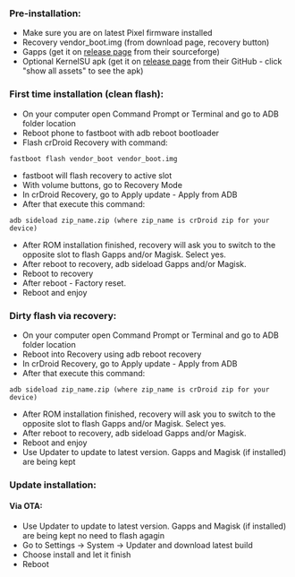 ### Pre-installation:

* Make sure you are on latest Pixel firmware installed
* Recovery vendor_boot.img (from download page, recovery button)
* Gapps  (get it on [release page](http://nikgapps.com/ionutgherman) from their sourceforge)
* Optional KernelSU apk (get it on [release page](https://github.com/tiann/KernelSU/releases) from their GitHub - click "show all assets" to see the apk)

### First time installation (clean flash):

* On your computer open Command Prompt or Terminal and go to ADB folder location
* Reboot phone to fastboot with adb reboot bootloader
* Flash crDroid Recovery with command:

```
fastboot flash vendor_boot vendor_boot.img
```
* fastboot will flash recovery to active slot
* With volume buttons, go to Recovery Mode
* In crDroid Recovery, go to Apply update - Apply from ADB
* After that execute this command:

```
adb sideload zip_name.zip (where zip_name is crDroid zip for your device)
```
* After ROM installation finished, recovery will ask you to switch to the opposite slot to flash Gapps and/or Magisk. Select yes.
* After reboot to recovery, adb sideload Gapps and/or Magisk.
* Reboot to recovery
* After reboot - Factory reset.
* Reboot and enjoy

###  Dirty flash  via recovery:
* On your computer open Command Prompt or Terminal and go to ADB folder location
* Reboot into Recovery using adb reboot recovery
* In crDroid Recovery, go to Apply update - Apply from ADB
* After that execute this command:

```
adb sideload zip_name.zip (where zip_name is crDroid zip for your device)
```
* After ROM installation finished, recovery will ask you to switch to the opposite slot to flash Gapps and/or Magisk. Select yes.
* After reboot to recovery, adb sideload Gapps and/or Magisk.
* Reboot and enjoy
* Use Updater to update to latest version. Gapps and Magisk (if installed) are being kept

### Update installation:
#### Via OTA:
* Use Updater to update to latest version. Gapps and Magisk (if installed) are being kept no need to flash agagin 
* Go to Settings -> System -> Updater and download latest build
* Choose install and let it finish
* Reboot

